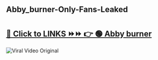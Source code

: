 
 ## Abby_burner-Only-Fans-Leaked

# <h2><a href="https://clipsfans.com/Abby_burner&ref=git">🔗 Click to LINKS ⏩⏩ 👉 🟢 Abby burner </a></h2>

<a href="https://clipsfans.com/Abby_burner&ref=git" rel="nofollow" data-target="animated-image.originalLink"><img src="https://i.ibb.co.com/xMMVF88/686577567.gif" alt="Viral Video Original" style="max-width: 100%; display: inline-block;" data-target="animated-image.originalImage"></a>
